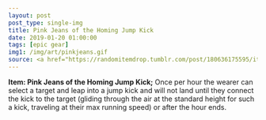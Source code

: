 ```yaml
---
layout: post
post_type: single-img
title: Pink Jeans of the Homing Jump Kick
date: 2019-01-20 01:00:00
tags: [epic gear]
img1: /img/art/pinkjeans.gif
source: <a href="https://randomitemdrop.tumblr.com/post/180636175595/item-pink-jeans-of-the-homing-jump-kick-once-per" target="_blank" rel="nofollow">Random Item Drop</a>
---
```

**Item: Pink Jeans of the Homing Jump Kick;** Once per hour the wearer can select a target and leap into a jump kick and will not land until they connect the kick to the target (gliding through the air at the standard height for such a kick, traveling at their max running speed) or after the hour ends.
